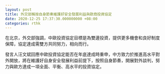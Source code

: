 ```yaml
---
layout: post
title: 外交部稱按自身節奏維護好安全發展利益與歐商投資協定
date: 2020-12-25 17:37:30.000000000 +08:00
categories: rthk
---
```


在北京，外交部強調，中歐投資協定目標是為雙邊投資，提供更多機會和良好制度保障，協定達成需雙方共同努力，相向而行。

發言人汪文斌回應中歐投資協定能否在年底達成時重申，中方致力於推進高水平對外開放，將在維護好自身安全發展利益前提下，按照自身節奏，開展對外談判，努力與歐方達成一項全面、平衡、高水平的投資協定。
